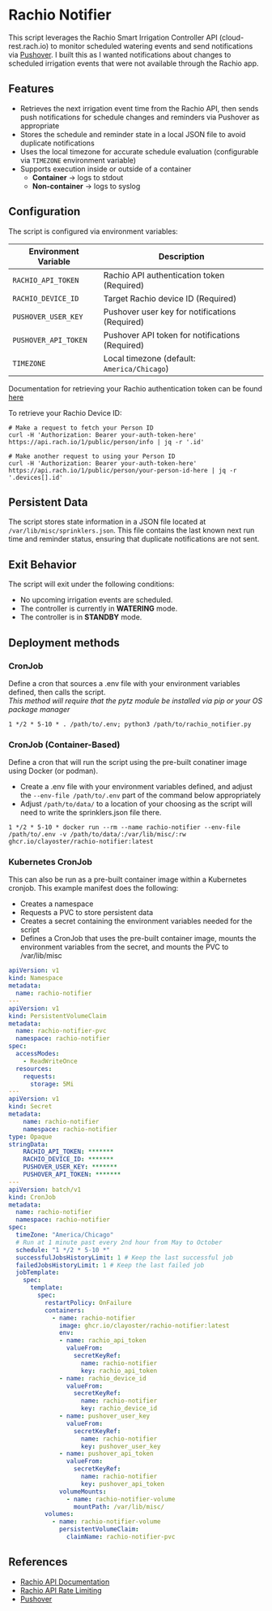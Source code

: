# Rachio Notifier

This script leverages the Rachio Smart Irrigation Controller API (cloud-rest.rach.io) to monitor
scheduled watering events and send notifications via [Pushover](https://pushover.net/). I built this as I wanted notifications about changes to scheduled irrigation events that were not available through the Rachio app.

## Features

- Retrieves the next irrigation event time from the Rachio API, then sends push notifications for schedule changes and reminders via Pushover as appropriate
- Stores the schedule and reminder state in a local JSON file to avoid duplicate notifications
- Uses the local timezone for accurate schedule evaluation (configurable via `TIMEZONE` environment variable) 
- Supports execution inside or outside of a container
  - **Container** → logs to stdout  
  - **Non-container** → logs to syslog

## Configuration

The script is configured via environment variables:

| Environment Variable | Description                                     |
|----------------------|-------------------------------------------------|
| `RACHIO_API_TOKEN`   | Rachio API authentication token (Required)      |
| `RACHIO_DEVICE_ID`   | Target Rachio device ID (Required)              |
| `PUSHOVER_USER_KEY`  | Pushover user key for notifications (Required)  |
| `PUSHOVER_API_TOKEN` | Pushover API token for notifications (Required) |
| `TIMEZONE`           | Local timezone (default: `America/Chicago`)     |

Documentation for retrieving your Rachio authentication token can be found [here](https://rachio.readme.io/reference/authentication)

To retrieve your Rachio Device ID:
```shell
# Make a request to fetch your Person ID
curl -H 'Authorization: Bearer your-auth-token-here' https://api.rach.io/1/public/person/info | jq -r '.id'
    
# Make another request to using your Person ID
curl -H 'Authorization: Bearer your-auth-token-here' https://api.rach.io/1/public/person/your-person-id-here | jq -r '.devices[].id'
```

## Persistent Data

The script stores state information in a JSON file located at `/var/lib/misc/sprinklers.json`. 
This file contains the last known next run time and reminder status, ensuring that duplicate notifications are not sent.

## Exit Behavior

The script will exit under the following conditions:

- No upcoming irrigation events are scheduled.
- The controller is currently in **WATERING** mode.
- The controller is in **STANDBY** mode.

## Deployment methods

### CronJob
Define a cron that sources a .env file with your environment variables defined, then calls the script.  
*This method will require that the pytz module be installed via pip or your OS package manager*

```
1 */2 * 5-10 * . /path/to/.env; python3 /path/to/rachio_notifier.py
```

### CronJob (Container-Based)
Define a cron that will run the script using the pre-built conatiner image using Docker (or podman). 

- Create a .env file with your environment variables defined, and adjust the `--env-file /path/to/.env` part of the command below appropriately
- Adjust `/path/to/data/` to a location of your choosing as the script will need to write the sprinklers.json file there.

```
1 */2 * 5-10 * docker run --rm --name rachio-notifier --env-file /path/to/.env -v /path/to/data/:/var/lib/misc/:rw ghcr.io/clayoster/rachio-notifier:latest
```

### Kubernetes CronJob
This can also be run as a pre-built container image within a Kubernetes cronjob. This example manifest does the following:

- Creates a namespace
- Requests a PVC to store persistent data
- Creates a secret containing the environment variables needed for the script
- Defines a CronJob that uses the pre-built container image, mounts the environment variables from the secret, and mounts the PVC to /var/lib/misc

```yaml
apiVersion: v1
kind: Namespace
metadata:
  name: rachio-notifier
---
apiVersion: v1
kind: PersistentVolumeClaim
metadata:
  name: rachio-notifier-pvc
  namespace: rachio-notifier
spec:
  accessModes:
    - ReadWriteOnce
  resources:
    requests:
      storage: 5Mi
---
apiVersion: v1
kind: Secret
metadata:
    name: rachio-notifier
    namespace: rachio-notifier
type: Opaque
stringData:
    RACHIO_API_TOKEN: *******
    RACHIO_DEVICE_ID: *******
    PUSHOVER_USER_KEY: *******
    PUSHOVER_API_TOKEN: *******
---
apiVersion: batch/v1
kind: CronJob
metadata:
  name: rachio-notifier
  namespace: rachio-notifier
spec:
  timeZone: "America/Chicago"
  # Run at 1 minute past every 2nd hour from May to October
  schedule: "1 */2 * 5-10 *"
  successfulJobsHistoryLimit: 1 # Keep the last successful job
  failedJobsHistoryLimit: 1 # Keep the last failed job
  jobTemplate:
    spec:
      template:
        spec:
          restartPolicy: OnFailure
          containers:
            - name: rachio-notifier
              image: ghcr.io/clayoster/rachio-notifier:latest
              env:
              - name: rachio_api_token
                valueFrom:
                  secretKeyRef:
                    name: rachio-notifier
                    key: rachio_api_token
              - name: rachio_device_id
                valueFrom:
                  secretKeyRef:
                    name: rachio-notifier
                    key: rachio_device_id
              - name: pushover_user_key
                valueFrom:
                  secretKeyRef:
                    name: rachio-notifier
                    key: pushover_user_key
              - name: pushover_api_token
                valueFrom:
                  secretKeyRef:
                    name: rachio-notifier
                    key: pushover_api_token
              volumeMounts:
                - name: rachio-notifier-volume
                  mountPath: /var/lib/misc/
          volumes:
            - name: rachio-notifier-volume
              persistentVolumeClaim:
                claimName: rachio-notifier-pvc

```

## References

- [Rachio API Documentation](https://support.rachio.com/en_us/public-api-documentation-S1UydL1Fv)
- [Rachio API Rate Limiting](https://rachio.readme.io/reference/rate-limiting)
- [Pushover](https://pushover.net/)

